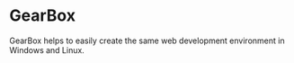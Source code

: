 GearBox
=======

GearBox helps to easily create the same web development environment in Windows and Linux.
